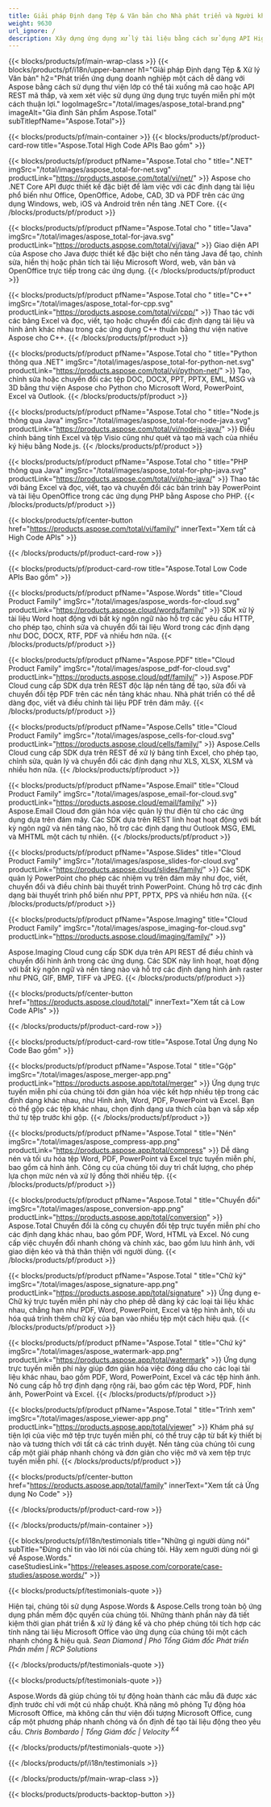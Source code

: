 ```yaml
---
title: Giải pháp Định dạng Tệp & Văn bản cho Nhà phát triển và Người không viết mã
weight: 9630
url_ignore: /
description: Xây dựng ứng dụng xử lý tài liệu bằng cách sử dụng API High Code hoặc Low Code, hoặc đơn giản là sử dụng ứng dụng đa nền tảng để xem, so sánh, kiểm tra hoặc chuyển đổi hơn 100 định dạng tệp. Khám phá Aspose, nhà cung cấp hàng đầu về API xử lý tài liệu và các giải pháp phần mềm.
---
```

{{< blocks/products/pf/main-wrap-class >}}
{{< blocks/products/pf/i18n/upper-banner h1="Giải pháp Định dạng Tệp & Xử lý Văn bản" h2="Phát triển ứng dụng doanh nghiệp một cách dễ dàng với Aspose bằng cách sử dụng thư viện lớp có thể tải xuống mã cao hoặc API REST mã thấp, và xem xét việc sử dụng ứng dụng trực tuyến miễn phí một cách thuận lợi." logoImageSrc="/total/images/aspose_total-brand.png" imageAlt="Gia đình Sản phẩm Aspose.Total" subTitlepfName="Aspose.Total">}}

{{< blocks/products/pf/main-container >}}
{{< blocks/products/pf/product-card-row title="Aspose.Total High Code APIs Bao gồm" >}}

{{< blocks/products/pf/product pfName="Aspose.Total cho " title=".NET" imgSrc="/total/images/aspose_total-for-net.svg" productLink="https://products.aspose.com/total/vi/net/" >}}
Aspose cho .NET Core API được thiết kế đặc biệt để làm việc với các định dạng tài liệu phổ biến như Office, OpenOffice, Adobe, CAD, 3D và PDF trên các ứng dụng Windows, web, iOS và Android trên nền tảng .NET Core.
{{< /blocks/products/pf/product >}}

{{< blocks/products/pf/product pfName="Aspose.Total cho " title="Java" imgSrc="/total/images/aspose_total-for-java.svg" productLink="https://products.aspose.com/total/vi/java/" >}}
Giao diện API của Aspose cho Java được thiết kế đặc biệt cho nền tảng Java để tạo, chỉnh sửa, hiển thị hoặc phân tích tài liệu Microsoft Word, web, văn bản và OpenOffice trực tiếp trong các ứng dụng.
{{< /blocks/products/pf/product >}}

{{< blocks/products/pf/product pfName="Aspose.Total cho " title="C++" imgSrc="/total/images/aspose_total-for-cpp.svg" productLink="https://products.aspose.com/total/vi/cpp/" >}}
Thao tác với các bảng Excel và đọc, viết, tạo hoặc chuyển đổi các định dạng tài liệu và hình ảnh khác nhau trong các ứng dụng C++ thuần bằng thư viện native Aspose cho C++.
{{< /blocks/products/pf/product >}}

{{< blocks/products/pf/product pfName="Aspose.Total cho " title="Python thông qua .NET" imgSrc="/total/images/aspose_total-for-python-net.svg" productLink="https://products.aspose.com/total/vi/python-net/" >}}
Tạo, chỉnh sửa hoặc chuyển đổi các tệp DOC, DOCX, PPT, PPTX, EML, MSG và 3D bằng thư viện Aspose cho Python cho Microsoft Word, PowerPoint, Excel và Outlook.
{{< /blocks/products/pf/product >}}

{{< blocks/products/pf/product pfName="Aspose.Total cho " title="Node.js thông qua Java" imgSrc="/total/images/aspose_total-for-node-java.svg" productLink="https://products.aspose.com/total/vi/nodejs-java/" >}}
Điều chỉnh bảng tính Excel và tệp Visio cũng như quét và tạo mã vạch của nhiều ký hiệu bằng Node.js.
{{< /blocks/products/pf/product >}}

{{< blocks/products/pf/product pfName="Aspose.Total cho " title="PHP thông qua Java" imgSrc="/total/images/aspose_total-for-php-java.svg" productLink="https://products.aspose.com/total/vi/php-java/" >}}
Thao tác với bảng Excel và đọc, viết, tạo và chuyển đổi các bản trình bày PowerPoint và tài liệu OpenOffice trong các ứng dụng PHP bằng Aspose cho PHP.
{{< /blocks/products/pf/product >}}

{{< blocks/products/pf/center-button href="https://products.aspose.com/total/vi/family/" innerText="Xem tất cả High Code APIs" >}}

{{< /blocks/products/pf/product-card-row >}}

{{< blocks/products/pf/product-card-row title="Aspose.Total Low Code APIs Bao gồm" >}}

{{< blocks/products/pf/product pfName="Aspose.Words" title="Cloud Product Family" imgSrc="/total/images/aspose_words-for-cloud.svg" productLink="https://products.aspose.cloud/words/family/" >}}
SDK xử lý tài liệu Word hoạt động với bất kỳ ngôn ngữ nào hỗ trợ các yêu cầu HTTP, cho phép tạo, chỉnh sửa và chuyển đổi tài liệu Word trong các định dạng như DOC, DOCX, RTF, PDF và nhiều hơn nữa.
{{< /blocks/products/pf/product >}}

{{< blocks/products/pf/product pfName="Aspose.PDF" title="Cloud Product Family" imgSrc="/total/images/aspose_pdf-for-cloud.svg" productLink="https://products.aspose.cloud/pdf/family/" >}}
Aspose.PDF Cloud cung cấp SDK dựa trên REST độc lập nền tảng để tạo, sửa đổi và chuyển đổi tệp PDF trên các nền tảng khác nhau. Nhà phát triển có thể dễ dàng đọc, viết và điều chỉnh tài liệu PDF trên đám mây.
{{< /blocks/products/pf/product >}}

{{< blocks/products/pf/product pfName="Aspose.Cells" title="Cloud Product Family" imgSrc="/total/images/aspose_cells-for-cloud.svg" productLink="https://products.aspose.cloud/cells/family/" >}}
Aspose.Cells Cloud cung cấp SDK dựa trên REST để xử lý bảng tính Excel, cho phép tạo, chỉnh sửa, quản lý và chuyển đổi các định dạng như XLS, XLSX, XLSM và nhiều hơn nữa.
{{< /blocks/products/pf/product >}}

{{< blocks/products/pf/product pfName="Aspose.Email" title="Cloud Product Family" imgSrc="/total/images/aspose_email-for-cloud.svg" productLink="https://products.aspose.cloud/email/family/" >}}
Aspose.Email Cloud đơn giản hóa việc quản lý thư điện tử cho các ứng dụng dựa trên đám mây. Các SDK dựa trên REST linh hoạt hoạt động với bất kỳ ngôn ngữ và nền tảng nào, hỗ trợ các định dạng thư Outlook MSG, EML và MHTML một cách tự nhiên.
{{< /blocks/products/pf/product >}}

{{< blocks/products/pf/product pfName="Aspose.Slides" title="Cloud Product Family" imgSrc="/total/images/aspose_slides-for-cloud.svg" productLink="https://products.aspose.cloud/slides/family/" >}}
Các SDK quản lý PowerPoint cho phép các nhiệm vụ trên đám mây như đọc, viết, chuyển đổi và điều chỉnh bài thuyết trình PowerPoint. Chúng hỗ trợ các định dạng bài thuyết trình phổ biến như PPT, PPTX, PPS và nhiều hơn nữa.
{{< /blocks/products/pf/product >}}

{{< blocks/products/pf/product pfName="Aspose.Imaging" title="Cloud Product Family" imgSrc="/total/images/aspose_imaging-for-cloud.svg" productLink="https://products.aspose.cloud/imaging/family/" >}}

Aspose.Imaging Cloud cung cấp SDK dựa trên API REST để điều chỉnh và chuyển đổi hình ảnh trong các ứng dụng. Các SDK này linh hoạt, hoạt động với bất kỳ ngôn ngữ và nền tảng nào và hỗ trợ các định dạng hình ảnh raster như PNG, GIF, BMP, TIFF và JPEG.
{{< /blocks/products/pf/product >}}

{{< blocks/products/pf/center-button href="https://products.aspose.cloud/total/" innerText="Xem tất cả Low Code APIs" >}}

{{< /blocks/products/pf/product-card-row >}}

{{< blocks/products/pf/product-card-row title="Aspose.Total Ứng dụng No Code Bao gồm" >}}

{{< blocks/products/pf/product pfName="Aspose.Total " title="Gộp" imgSrc="/total/images/aspose_merger-app.png" productLink="https://products.aspose.app/total/merger" >}}
Ứng dụng trực tuyến miễn phí của chúng tôi đơn giản hóa việc kết hợp nhiều tệp trong các định dạng khác nhau, như Hình ảnh, Word, PDF, PowerPoint và Excel. Bạn có thể gộp các tệp khác nhau, chọn định dạng ưa thích của bạn và sắp xếp thứ tự tệp trước khi gộp.
{{< /blocks/products/pf/product >}}

{{< blocks/products/pf/product pfName="Aspose.Total " title="Nén" imgSrc="/total/images/aspose_compress-app.png" productLink="https://products.aspose.app/total/compress" >}}
Dễ dàng nén và tối ưu hóa tệp Word, PDF, PowerPoint và Excel trực tuyến miễn phí, bao gồm cả hình ảnh. Công cụ của chúng tôi duy trì chất lượng, cho phép lựa chọn mức nén và xử lý đồng thời nhiều tệp.
{{< /blocks/products/pf/product >}}

{{< blocks/products/pf/product pfName="Aspose.Total " title="Chuyển đổi" imgSrc="/total/images/aspose_conversion-app.png" productLink="https://products.aspose.app/total/conversion" >}}
Aspose.Total Chuyển đổi là công cụ chuyển đổi tệp trực tuyến miễn phí cho các định dạng khác nhau, bao gồm PDF, Word, HTML và Excel. Nó cung cấp việc chuyển đổi nhanh chóng và chính xác, bao gồm lưu hình ảnh, với giao diện kéo và thả thân thiện với người dùng.
{{< /blocks/products/pf/product >}}

{{< blocks/products/pf/product pfName="Aspose.Total " title="Chữ ký" imgSrc="/total/images/aspose_signature-app.png" productLink="https://products.aspose.app/total/signature" >}}
Ứng dụng e-Chữ ký trực tuyến miễn phí này cho phép dễ dàng ký các loại tài liệu khác nhau, chẳng hạn như PDF, Word, PowerPoint, Excel và tệp hình ảnh, tối ưu hóa quá trình thêm chữ ký của bạn vào nhiều tệp một cách hiệu quả.
{{< /blocks/products/pf/product >}}

{{< blocks/products/pf/product pfName="Aspose.Total " title="Chứ ký" imgSrc="/total/images/aspose_watermark-app.png" productLink="https://products.aspose.app/total/watermark" >}}
Ứng dụng trực tuyến miễn phí này giúp đơn giản hóa việc đóng dấu cho các loại tài liệu khác nhau, bao gồm PDF, Word, PowerPoint, Excel và các tệp hình ảnh. Nó cung cấp hỗ trợ định dạng rộng rãi, bao gồm các tệp Word, PDF, hình ảnh, PowerPoint và Excel.
{{< /blocks/products/pf/product >}}

{{< blocks/products/pf/product pfName="Aspose.Total " title="Trình xem" imgSrc="/total/images/aspose_viewer-app.png" productLink="https://products.aspose.app/total/viewer" >}}
Khám phá sự tiện lợi của việc mở tệp trực tuyến miễn phí, có thể truy cập từ bất kỳ thiết bị nào và tương thích với tất cả các trình duyệt. Nền tảng của chúng tôi cung cấp một giải pháp nhanh chóng và đơn giản cho việc mở và xem tệp trực tuyến miễn phí.
{{< /blocks/products/pf/product >}}

{{< blocks/products/pf/center-button href="https://products.aspose.app/total/family" innerText="Xem tất cả Ứng dụng No Code" >}}

{{< /blocks/products/pf/product-card-row >}}

{{< /blocks/products/pf/main-container >}}

{{< blocks/products/pf/i18n/testimonials title="Những gì người dùng nói" subTitle="Đừng chỉ tin vào lời nói của chúng tôi. Hãy xem người dùng nói gì về Aspose.Words." caseStudiesLink="https://releases.aspose.com/corporate/case-studies/aspose.words/" >}}

{{< blocks/products/pf/testimonials-quote >}}
<p class="first">
Hiện tại, chúng tôi sử dụng Aspose.Words &amp; Aspose.Cells trong toàn bộ ứng dụng phần mềm độc quyền của chúng tôi. Những thành phần này đã tiết kiệm thời gian phát triển &amp; xử lý đáng kể và cho phép chúng tôi tích hợp các tính năng tài liệu Microsoft Office vào ứng dụng của chúng tôi một cách nhanh chóng &amp; hiệu quả.
<em>
  Sean Diamond | Phó Tổng Giám đốc Phát triển Phần mềm | RCP Solutions
</em>
</p>

{{< /blocks/products/pf/testimonials-quote >}}

{{< blocks/products/pf/testimonials-quote >}}
<p class="second">
Aspose.Words đã giúp chúng tôi tự động hoàn thành các mẫu đã được xác định trước chỉ với một cú nhấp chuột. Khả năng mô phỏng Tự động hóa Microsoft Office, mà không cần thư viện đối tượng Microsoft Office, cung cấp một phương pháp nhanh chóng và ổn định để tạo tài liệu động theo yêu cầu.
<em>
  Chris Bombardo | Tổng Giám đốc | Velocity
  <sup>
   K4
  </sup>
</em>
</p>

{{< /blocks/products/pf/testimonials-quote >}}

{{< /blocks/products/pf/i18n/testimonials >}}

{{< /blocks/products/pf/main-wrap-class >}}

{{< blocks/products/products-backtop-button >}}
